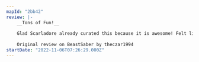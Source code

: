 ```yaml
---
mapId: "2bb42"
review: |-
    __Tons of Fun!__
    
    Glad Scarladore already curated this because it is awesome! Felt like the representation of the song was on point in every difficulty, with extra fun in the fitbeat diff to keep you moving even more. Very nice job on this one, Tocxx!
    
    Original review on BeastSaber by theczar1994
startDate: "2022-11-06T07:26:29.000Z"
---
```

